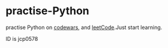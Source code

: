 # practise-Python
practise Python on [codewars](www.codewars.com/r/bRwXBw), and [leetCode](https://leetcode-cn.com).Just start learning.

 ID is jcp0578